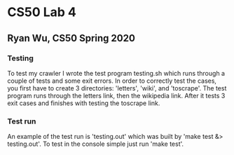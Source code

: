 # CS50 Lab 4
## Ryan Wu, CS50 Spring 2020

### Testing
To test my crawler I wrote the test program testing.sh which runs through a couple of tests and some exit errors.
In order to correctly test the cases, you first have to create 3 directories: 'letters', 'wiki', and 'toscrape'.
The test program runs through the letters link, then the wikipedia link. After it tests 3 exit cases and finishes with testing the toscrape link.

### Test run
An example of the test run is 'testing.out' which was built by 'make test &> testing.out'.
To test in the console simple just run 'make test'.
